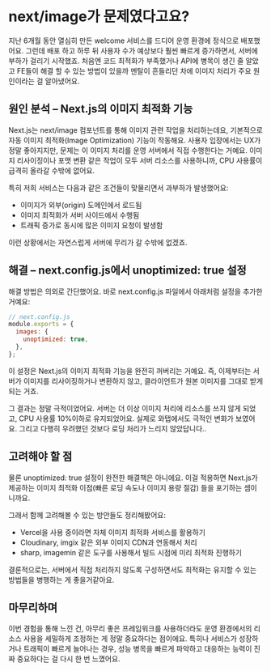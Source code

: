 # next/image가 문제였다고요?
지난 6개월 동안 열심히 만든 welcome 서비스를 드디어 운영 환경에 정식으로 배포했어요. 그런데 배포 하고 하루 뒤 사용자 수가 예상보다 훨씬 빠르게 증가하면서, 서버에 부하가 걸리기 시작했죠. 처음엔 코드 최적화가 부족했거나 API에 병목이 생긴 줄 알았고 FE들이 해결 할 수 있는 방법이 있을까 멘탈이 흔들리던 차에 이미지 처리가 주요 원인이라는 걸 알아냈어요.

## 원인 분석 – Next.js의 이미지 최적화 기능
Next.js는 next/image 컴포넌트를 통해 이미지 관련 작업을 처리하는데요, 기본적으로 자동 이미지 최적화(Image Optimization) 기능이 작동해요. 사용자 입장에서는 UX가 정말 좋아지지만, 문제는 이 이미지 처리를 운영 서버에서 직접 수행한다는 거예요. 이미지 리사이징이나 포맷 변환 같은 작업이 모두 서버 리소스를 사용하니까, CPU 사용률이 급격히 올라갈 수밖에 없어요.

특히 저희 서비스는 다음과 같은 조건들이 맞물리면서 과부하가 발생했어요:

- 이미지가 외부(origin) 도메인에서 로드됨
- 이미지 최적화가 서버 사이드에서 수행됨
- 트래픽 증가로 동시에 많은 이미지 요청이 발생함

이런 상황에서는 자연스럽게 서버에 무리가 갈 수밖에 없겠죠.

## 해결 – next.config.js에서 unoptimized: true 설정
해결 방법은 의외로 간단했어요. 바로 next.config.js 파일에서 아래처럼 설정을 추가한 거예요:

```jsx
// next.config.js
module.exports = {
  images: {
    unoptimized: true,
  },
};
```
이 설정은 Next.js의 이미지 최적화 기능을 완전히 꺼버리는 거예요. 즉, 이제부터는 서버가 이미지를 리사이징하거나 변환하지 않고, 클라이언트가 원본 이미지를 그대로 받게 되는 거죠.

그 결과는 정말 극적이었어요. 서버는 더 이상 이미지 처리에 리소스를 쓰지 않게 되었고, CPU 사용률 10%이하로 유지되었어요. 실제로 와탭에서도 극적인 변화가 보였어요. 그리고 다행히 우려했던 것보다 로딩 처리가 느리지 않았답니다..

## 고려해야 할 점
물론 unoptimized: true 설정이 완전한 해결책은 아니에요. 이걸 적용하면 Next.js가 제공하는 이미지 최적화 이점(빠른 로딩 속도나 이미지 용량 절감) 들을 포기하는 셈이니까요.

그래서 함께 고려해볼 수 있는 방안들도 정리해봤어요:
- Vercel을 사용 중이라면 자체 이미지 최적화 서비스를 활용하기
- Cloudinary, imgix 같은 외부 이미지 CDN과 연동해서 처리
- sharp, imagemin 같은 도구를 사용해서 빌드 시점에 미리 최적화 진행하기

결론적으로는, 서버에서 직접 처리하지 않도록 구성하면서도 최적화는 유지할 수 있는 방법들을 병행하는 게 좋을거같아요.

## 마무리하며
이번 경험을 통해 느낀 건, 아무리 좋은 프레임워크를 사용하더라도 운영 환경에서의 리소스 사용을 세밀하게 조정하는 게 정말 중요하다는 점이에요. 특히나 서비스가 성장하거나 트래픽이 빠르게 늘어나는 경우, 성능 병목을 빠르게 파악하고 대응하는 능력이 진짜 중요하다는 걸 다시 한 번 느꼈어요.